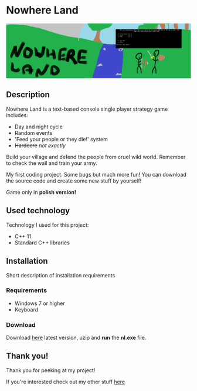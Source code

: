 # Nowhere Land
![It's a front pic!](https://github.com/alehee/NowhereLand/blob/master/front_github.png?raw=true)

## Description
Nowhere Land is a text-based console single player strategy game includes:
* Day and night cycle
* Random events
* 'Feed your people or they die!' system
* ~~Hardcore~~ *not exactly*

Build your village and defend the people from cruel wild world. Remember to check the wall and train your army. 

My first coding project. Some bugs but much more fun! You can download the source code and create some new stuff by yourself!

Game only in **polish version!**

## Used technology
Technology I used for this project:
* C++ 11
* Standard C++ libraries

## Installation
Short description of installation requirements

  ### Requirements
  * Windows 7 or higher
  * Keyboard
  
  ### Download
  Download [here](https://drive.google.com/file/d/1LPPsQD0HC9-pMXOH97tEEN-Gh4XCVn1K/view?usp=sharing) latest version, uzip and **run** the **nl.exe** file.
  
## Thank you!
Thank you for peeking at my project!

If you're interested check out my other stuff [here](https://github.com/alehee)
